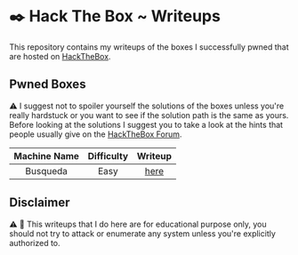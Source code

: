 # :black_nib: Hack The Box ~ Writeups
This repository contains my writeups of the boxes I successfully pwned that are hosted on [HackTheBox](https://app.hackthebox.com/).

## Pwned Boxes

:warning: I suggest not to spoiler yourself the solutions of the boxes unless you're really hardstuck or you want to see if the solution path is the same as yours. Before looking at the solutions I suggest you to take a look at the hints that people usually give on the [HackTheBox Forum](https://forum.hackthebox.com/).

| Machine Name | Difficulty |           Writeup            |
| :----------: | :--------: | :--------------------------: |
|   Busqueda   |    Easy    | [here](./Busqueda/README.md) |

## Disclaimer

:warning: :rotating_light: This writeups that I do here are for educational purpose only, you should not try to attack or enumerate any system unless you're explicitly authorized to. 